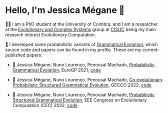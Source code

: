 # Hello, I'm Jessica Mégane 👋

👩‍🎓 I am a PhD student at the University of Coimbra, and I am a researcher at the [Evolutionary and Complex Systems](https://twitter.com/ecoscisuc) group at [CISUC](https://www.cisuc.uc.pt/en) being my main research interest Evolutionary Computation.

💬 I developed some probabilistic variants of [Grammatical Evolution](https://www.springer.com/gp/book/9781402074448), which source code and papers can be found in my profile. These are my current-published papers:

- 📄 Jessica Mégane, Nuno Lourenço, Penousal Machado, [Probabilistic Grammatical Evolution](https://link.springer.com/chapter/10.1007/978-3-030-72812-0_13), EuroGP 2021, [code](https://github.com/jessicamegane/pge)
  
- 📄 Jessica Mégane, Nuno Lourenço, Penousal Machado, [Co-evolutionary Probabilistic Structured Grammatical Evolution]([https://link.springer.com/chapter/10.1007/978-3-030-72812-0_13](https://dl.acm.org/doi/abs/10.1145/3512290.3528833)), GECCO 2022, [code](https://github.com/jessicamegane/co-psge)
  
- 📄 Jessica Mégane, Nuno Lourenço, Penousal Machado, [Probabilistic Structured Grammatical Evolution](https://ieeexplore.ieee.org/document/9870397), EEE Congress on Evolutionary Computation (CEC) 2022, [code](https://github.com/jessicamegane/psge)


<!--
**jessicamegane/jessicamegane** is a ✨ _special_ ✨ repository because its `README.md` (this file) appears on your GitHub profile.

Here are some ideas to get you started:

- 🔭 I’m currently working on ...
- 🌱 I’m currently learning ...
- 👯 I’m looking to collaborate on ...
- 🤔 I’m looking for help with ...
- 💬 Ask me about ...
- 📫 How to reach me: ...
- 😄 Pronouns: ...
- ⚡ Fun fact: ...
-->
